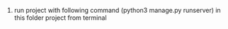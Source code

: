 1. run project with following command (python3 manage.py runserver) in this folder project from terminal